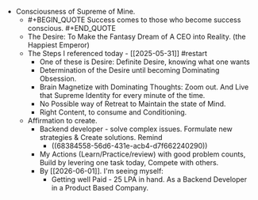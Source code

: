 - Consciousness of Supreme of Mine.
	- #+BEGIN_QUOTE
	  Success comes to those who become success conscious.
	  #+END_QUOTE
	- The Desire: To Make the Fantasy Dream of A CEO into Reality. (the Happiest Emperor)
	- The Steps I referenced today - [[2025-05-31]] #restart
		- One of these is Desire: Definite Desire, knowing what one wants
		- Determination of the Desire until becoming Dominating Obsession.
		- Brain Magnetize with Dominating Thoughts: Zoom out. And Live that Supreme Identity for every minute of the time.
		- No Possible way of Retreat to Maintain the state of Mind.
		- Right Content, to consume and Conditioning.
	- Affirmation to create.
		- Backend developer - solve complex issues. Formulate new strategies & Create solutions. Remind
			- ((68384558-56d6-431e-acb4-d7f662240290))
		- My Actions (Learn/Practice/review) with good problem counts, Build by levering one task today, Compete with others.
		- By [[2026-06-01]]. I'm seeing myself:
			- Getting well Paid - 25 LPA in hand. As a Backend Developer in a Product Based Company.